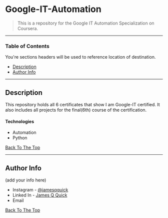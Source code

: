 # Google-IT-Automation

> This is a repository for the Google IT Automation Specialization on Coursera. 

---

### Table of Contents
You're sections headers will be used to reference location of destination.

- [Description](#description)
- [Author Info](#author-info)

---

## Description

This repository holds all 6 certificates that show I am Google-IT certified. It also includes all projects for the final(6th) course of the certification.

#### Technologies

- Automation
- Python

[Back To The Top](#read-me-template)

---

## Author Info

(add your info here)

- Instagram - [@jamesqquick](https://twitter.com/jamesqquick)
- Linked In - [James Q Quick](https://jamesqquick.com)
- Email 

[Back To The Top](#read-me-template)
